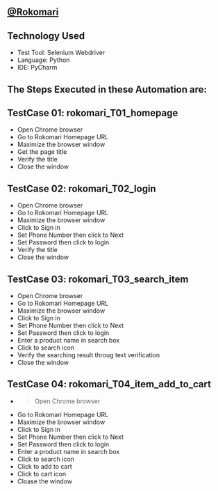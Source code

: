 ## [@Rokomari](https://www.rokomari.com/book) <br>
## Technology Used
- Test Tool: Selenium Webdriver
- Language: Python
- IDE: PyCharm</li>
## The Steps Executed in these Automation are: <br>
## TestCase 01: rokomari_T01_homepage
- Open Chrome browser
- Go to Rokomari Homepage URL
- Maximize the browser window
- Get the page title
- Verify the title
- Close the window
## TestCase 02: rokomari_T02_login
- Open Chrome browser
- Go to Rokomari Homepage URL
- Maximize the browser window
- Click to Sign in
- Set Phone Number then click to Next
- Set Password then click to login
- Verify the title
- Close the window
## TestCase 03: rokomari_T03_search_item
- Open Chrome browser
- Go to Rokomari Homepage URL
- Maximize the browser window
- Click to Sign in
- Set Phone Number then click to Next
- Set Password then click to login
- Enter a product name in search box
- Click to search icon
- Verify the searching result throug text verification
- Close the window
## TestCase 04: rokomari_T04_item_add_to_cart
- >Open Chrome browser
  <li>Go to Rokomari Homepage URL</li>
  <li>Maximize the browser window</li>
  <li>Click to Sign in</li>
  <li>Set Phone Number then click to Next</li>
  <li>Set Password then click to login</li>
  <li>Enter a product name in search box</li>
  <li>Click to search icon</li>
  <li>Click to add to cart</li>
  <li>Click to cart icon</li>
  <li>Cloase the window</li>
</ul>
